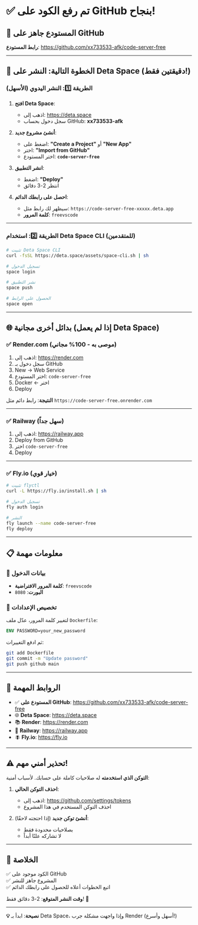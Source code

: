 # ✅ تم رفع الكود على GitHub بنجاح!

## 🎉 المستودع جاهز على GitHub

**رابط المستودع**: https://github.com/xx733533-afk/code-server-free

---

## 🚀 الخطوة التالية: النشر على Deta Space (دقيقتين فقط!)

### الطريقة 1️⃣: النشر اليدوي (الأسهل)

1. **افتح Deta Space**: 
   - اذهب إلى: https://deta.space
   - سجل دخول بحساب GitHub: **xx733533-afk**

2. **أنشئ مشروع جديد**:
   - اضغط على: **"Create a Project"** أو **"New App"**
   - اختر: **"Import from GitHub"**
   - اختر المستودع: **`code-server-free`**

3. **انشر التطبيق**:
   - اضغط: **"Deploy"**
   - انتظر 2-3 دقائق

4. **احصل على رابطك الدائم**:
   - سيظهر لك رابط مثل: `https://code-server-free-xxxxx.deta.app`
   - **كلمة المرور**: `freevscode`

---

### الطريقة 2️⃣: استخدام Deta Space CLI (للمتقدمين)

```bash
# تثبيت Deta Space CLI
curl -fsSL https://deta.space/assets/space-cli.sh | sh

# تسجيل الدخول
space login

# نشر التطبيق
space push

# الحصول على الرابط
space open
```

---

## 🌐 بدائل أخرى مجانية (إذا لم يعمل Deta Space)

### ✅ Render.com (موصى به - 100% مجاني)
1. اذهب إلى: https://render.com
2. سجل دخول بـ GitHub
3. New → Web Service
4. اختر المستودع: `code-server-free`
5. Docker ← اختر
6. Deploy

**النتيجة**: رابط دائم مثل `https://code-server-free.onrender.com`

---

### ✅ Railway (سهل جداً)
1. اذهب إلى: https://railway.app
2. Deploy from GitHub
3. اختر `code-server-free`
4. Deploy

---

### ✅ Fly.io (خيار قوي)
```bash
# تثبيت flyctl
curl -L https://fly.io/install.sh | sh

# تسجيل الدخول
fly auth login

# النشر
fly launch --name code-server-free
fly deploy
```

---

## 📋 معلومات مهمة

### 🔐 بيانات الدخول
- **كلمة المرور الافتراضية**: `freevscode`
- **البورت**: `8080`

### 📝 تخصيص الإعدادات
لتغيير كلمة المرور، عدّل ملف `Dockerfile`:
```dockerfile
ENV PASSWORD=your_new_password
```
ثم ادفع التغييرات:
```bash
git add Dockerfile
git commit -m "Update password"
git push github main
```

---

## 🔗 الروابط المهمة

- ✅ **المستودع على GitHub**: https://github.com/xx733533-afk/code-server-free
- 🌐 **Deta Space**: https://deta.space
- 📚 **Render**: https://render.com
- 🚂 **Railway**: https://railway.app
- 🪰 **Fly.io**: https://fly.io

---

## ⚠️ تحذير أمني مهم!

**التوكن الذي استخدمته** له صلاحيات كاملة على حسابك. لأسباب أمنية:

1. **احذف التوكن الحالي**:
   - اذهب إلى: https://github.com/settings/tokens
   - احذف التوكن المستخدم في هذا المشروع

2. **أنشئ توكن جديد** (إذا احتجته لاحقًا):
   - بصلاحيات محدودة فقط
   - لا تشاركه علنًا أبداً

---

## 🎯 الخلاصة

✅ الكود موجود على GitHub  
✅ المشروع جاهز للنشر  
✅ اتبع الخطوات أعلاه للحصول على رابطك الدائم  

**وقت النشر المتوقع**: 2-3 دقائق فقط! 🚀

---

**💡 نصيحة**: ابدأ بـ Deta Space، وإذا واجهت مشكلة جرب Render (أسهل وأسرع!)
